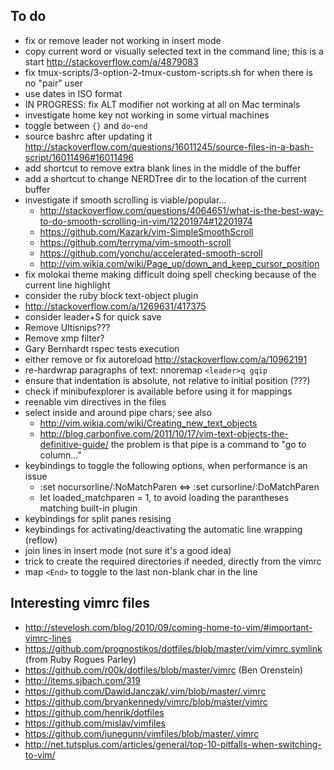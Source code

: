 To do
-----

* fix or remove leader not working in insert mode
* copy current word or visually selected text in the command line; this is a start <http://stackoverflow.com/a/4879083>
* fix tmux-scripts/3-option-2-tmux-custom-scripts.sh for when there is no "pair" user
* use dates in ISO format
* IN PROGRESS: fix ALT modifier not working at all on Mac terminals
* investigate home key not working in some virtual machines
* toggle between `{}` and `do`-`end`
* source bashrc after updating it <http://stackoverflow.com/questions/16011245/source-files-in-a-bash-script/16011496#16011496>
* add shortcut to remove extra blank lines in the middle of the buffer
* add a shortcut to change NERDTree dir to the location of the current buffer
* investigate if smooth scrolling is viable/popular...
  - <http://stackoverflow.com/questions/4064651/what-is-the-best-way-to-do-smooth-scrolling-in-vim/12201974#12201974>
  - <https://github.com/Kazark/vim-SimpleSmoothScroll>
  - <https://github.com/terryma/vim-smooth-scroll>
  - <https://github.com/yonchu/accelerated-smooth-scroll>
  - <http://vim.wikia.com/wiki/Page_up/down_and_keep_cursor_position>
* fix molokai theme making difficult doing spell checking because of the current line highlight
* consider the ruby block text-object plugin
* <http://stackoverflow.com/a/1269631/417375>
* consider leader+S for quick save
* Remove Ultisnips???
* Remove xmp filter?
* Gary Bernhardt rspec tests execution
* either remove or fix autoreload <http://stackoverflow.com/a/10962191>
* re-hardwrap paragraphs of text: nnoremap `<leader>q gqip`
* ensure that indentation is absolute, not relative to initial position (???)
* check if minibufexplorer is available before using it for mappings
* reenable vim directives in the files
* select inside and around pipe chars; see also
  - <http://vim.wikia.com/wiki/Creating_new_text_objects>
  - <http://blog.carbonfive.com/2011/10/17/vim-text-objects-the-definitive-guide/>
  the problem is that pipe is a command to "go to column..."
* keybindings to toggle the following options, when performance is an issue
  * :set nocursorline/:NoMatchParen <=> :set cursorline/:DoMatchParen
  * let loaded_matchparen = 1, to avoid loading the parantheses matching built-in plugin
* keybindings for split panes resising
* keybindings for activating/deactivating the automatic line wrapping (reflow)
* join lines in insert mode (not sure it's a good idea)
* trick to create the required directories if needed, directly from the vimrc
* map `<End>` to toggle to the last non-blank char in the line

Interesting vimrc files
-----------------------

* <http://stevelosh.com/blog/2010/09/coming-home-to-vim/#important-vimrc-lines>
* <https://github.com/prognostikos/dotfiles/blob/master/vim/vimrc.symlink> (from Ruby Rogues Parley)
* <https://github.com/r00k/dotfiles/blob/master/vimrc> (Ben Orenstein)
* <http://items.sjbach.com/319>
* <https://github.com/DawidJanczak/.vim/blob/master/.vimrc>
* <https://github.com/bryankennedy/vimrc/blob/master/vimrc>
* <https://github.com/henrik/dotfiles>
* <https://github.com/mislav/vimfiles>
* <https://github.com/junegunn/vimfiles/blob/master/.vimrc>
* <http://net.tutsplus.com/articles/general/top-10-pitfalls-when-switching-to-vim/>
